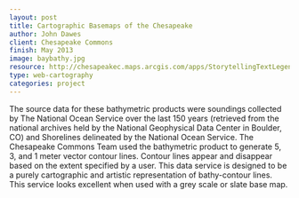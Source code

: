 ```yaml
---
layout: post
title: Cartographic Basemaps of the Chesapeake
author: John Dawes
client: Chesapeake Commons
finish: May 2013
image: baybathy.jpg
resource: http://chesapeakec.maps.arcgis.com/apps/StorytellingTextLegend/index.html?appid=685d712a74b44a7998da5dc10326787f
type: web-cartography
categories: project
---
```


The source data for these bathymetric products were soundings collected by The National Ocean Service over the last 150 years (retrieved from the national archives held by the National Geophysical Data Center in Boulder, CO) and Shorelines delineated by the National Ocean Service.  The Chesapeake Commons Team used the bathymetric product to generate 5, 3, and 1 meter vector contour lines.  Contour lines appear and disappear based on the extent specified by a user.  This data service is designed to be a purely cartographic and artistic representation of bathy-contour lines.  This service looks excellent when used with a grey scale or slate base map.